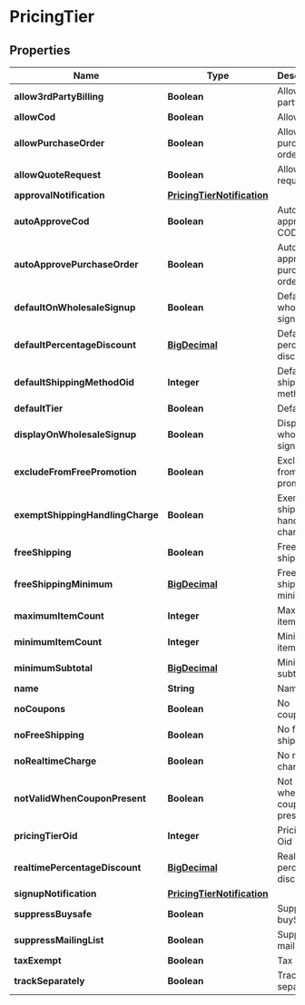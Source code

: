 
# PricingTier

## Properties
Name | Type | Description | Notes
------------ | ------------- | ------------- | -------------
**allow3rdPartyBilling** | **Boolean** | Allow 3rd party billing |  [optional]
**allowCod** | **Boolean** | Allow COD |  [optional]
**allowPurchaseOrder** | **Boolean** | Allow purchase order |  [optional]
**allowQuoteRequest** | **Boolean** | Allow quote request |  [optional]
**approvalNotification** | [**PricingTierNotification**](PricingTierNotification.md) |  |  [optional]
**autoApproveCod** | **Boolean** | Auto approve COD |  [optional]
**autoApprovePurchaseOrder** | **Boolean** | Auto approve purchase order |  [optional]
**defaultOnWholesaleSignup** | **Boolean** | Default on wholesale signup |  [optional]
**defaultPercentageDiscount** | [**BigDecimal**](BigDecimal.md) | Default percentage discount |  [optional]
**defaultShippingMethodOid** | **Integer** | Default shipping method oid |  [optional]
**defaultTier** | **Boolean** | Default tier |  [optional]
**displayOnWholesaleSignup** | **Boolean** | Display on wholesale signup |  [optional]
**excludeFromFreePromotion** | **Boolean** | Exclude from free promotion |  [optional]
**exemptShippingHandlingCharge** | **Boolean** | Exempt shipping handling charge |  [optional]
**freeShipping** | **Boolean** | Free shipping |  [optional]
**freeShippingMinimum** | [**BigDecimal**](BigDecimal.md) | Free shipping minimum |  [optional]
**maximumItemCount** | **Integer** | Maximum item count |  [optional]
**minimumItemCount** | **Integer** | Minimum item count |  [optional]
**minimumSubtotal** | [**BigDecimal**](BigDecimal.md) | Minimum subtotal |  [optional]
**name** | **String** | Name |  [optional]
**noCoupons** | **Boolean** | No coupons |  [optional]
**noFreeShipping** | **Boolean** | No free shipping |  [optional]
**noRealtimeCharge** | **Boolean** | No realtime charge |  [optional]
**notValidWhenCouponPresent** | **Boolean** | Not valid when coupon present |  [optional]
**pricingTierOid** | **Integer** | Pricing Tier Oid |  [optional]
**realtimePercentageDiscount** | [**BigDecimal**](BigDecimal.md) | Realtime percentage discount |  [optional]
**signupNotification** | [**PricingTierNotification**](PricingTierNotification.md) |  |  [optional]
**suppressBuysafe** | **Boolean** | Suppress buySAFE |  [optional]
**suppressMailingList** | **Boolean** | Suppress mailing list |  [optional]
**taxExempt** | **Boolean** | Tax Exempt |  [optional]
**trackSeparately** | **Boolean** | Track separately |  [optional]



